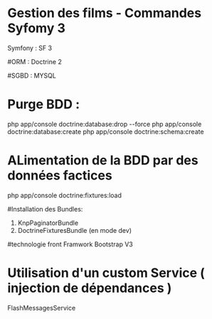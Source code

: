 Gestion des films - Commandes Syfomy 3 
========================

Symfony :
SF 3

#ORM :
Doctrine 2

#SGBD : 
MYSQL

# Purge BDD :
php app/console doctrine:database:drop  --force
php app/console doctrine:database:create
php app/console doctrine:schema:create

# ALimentation de la BDD par des données factices
php app/console doctrine:fixtures:load


#Installation des Bundles: 
1) KnpPaginatorBundle
2) DoctrineFixturesBundle (en mode dev)

#technologie front
Framwork Bootstrap V3

# Utilisation d'un custom Service ( injection de dépendances ) 
FlashMessagesService